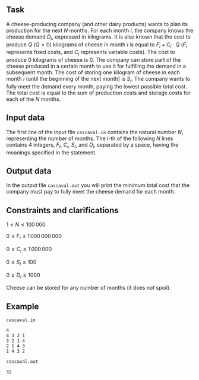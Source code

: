 ## Task

A cheese-producing company (and other dairy products) wants to plan its production for the next $N$ months. For each month $i$, the company knows the cheese demand $D_i$, expressed in kilograms. It is also known that the cost to produce $Q$ $(Q > 0)$ kilograms of cheese in month $i$ is equal to $F_i + C_i \cdot Q$ ($F_i$ represents fixed costs, and $C_i$ represents variable costs). The cost to produce $0$ kilograms of cheese is $0$. The company can store part of the cheese produced in a certain month to use it for fulfilling the demand in a subsequent month. The cost of storing one kilogram of cheese in each month $i$ (until the beginning of the next month) is $S_i$. The company wants to fully meet the demand every month, paying the lowest possible total cost. The total cost is equal to the sum of production costs and storage costs for each of the $N$ months.

## Input data

The first line of the input file `cascaval.in` contains the natural number $N$, representing the number of months. The $i$-th of the following $N$ lines contains 4 integers, $F_i$, $C_i$, $S_i$, and $D_i$, separated by a space, having the meanings specified in the statement.

## Output data

In the output file `cascaval.out` you will print the minimum total cost that the company must pay to fully meet the cheese demand for each month.

## Constraints and clarifications

$1 \leq N \leq 100\,000$

$0 \leq F_i \leq 1\,000\,000\,000$

$0 \leq C_i \leq 1\,000\,000$

$0 \leq S_i \leq 100$

$0 \leq D_i \leq 1000$

Cheese can be stored for any number of months (it does not spoil).

## Example

`cascaval.in`
```
4
4 3 2 1
3 2 1 4
2 1 4 3
1 4 3 2
```

`cascaval.out`
```
32
```